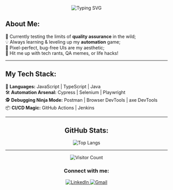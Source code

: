 <div align="center">

![Typing SVG](https://readme-typing-svg.herokuapp.com?font=Fira+Code&size=36&pause=1000&color=00b2ae&center=true&vCenter=true&width=435&lines=QA+Tester;Breaking+things;Automation;Manual;QA+Engineer;)

</div>

## About Me:

🐅 Currently testing the limits of **quality assurance** in the wild;  
💡 Always learning & leveling up my **automation** game;  
🎯 Pixel-perfect, bug-free UIs are my aesthetic;  
💖 Hit me up with tech rants, QA memes, or life hacks!

---

## My Tech Stack:  
🚀 **Languages:** JavaScript | TypeScript | Java  
🛠 **Automation Arsenal:** Cypress | Selenium | Playwright  
🕵️ **Debugging Ninja Mode:** Postman | Browser DevTools | axe DevTools  
📦 **CI/CD Magic:** GitHub Actions | Jenkins  

---
<div align="center">

## GitHub Stats:  

![Top Langs](https://github-readme-stats.vercel.app/api/top-langs/?username=EgleGriciute&layout=compact&theme=default&langs_count=5&card_width=500)

---

![Visitor Count](https://komarev.com/ghpvc/?username=EgleGriciute&color=blue&style=flat-square)

### Connect with me:

<a href="https://www.linkedin.com/in/egle-griciute/">
  <img src="https://img.shields.io/badge/-LinkedIn-blue?style=for-the-badge&logo=Linkedin&logoColor=white" alt="LinkedIn"/>
</a>
<a href="mailto:egllegriciute@gmail.com">
  <img src="https://img.shields.io/badge/-Gmail-red?style=for-the-badge&logo=Gmail&logoColor=white" alt="Gmail"/>
</a>

</div>
